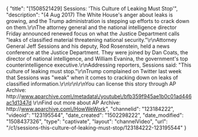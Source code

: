 {
    "title": "[1508521429] Sessions: 'This Culture of Leaking Must Stop'",
    "description": "(4 Aug 2017) The White House's anger about leaks is growing, and the Trump administration is stepping up efforts to crack down on them.\r\nThe attorney general and the national intelligence director Friday announced renewed focus on what the Justice Department calls \"leaks of classified material threatening national security.\"\r\nAttorney General Jeff Sessions and his deputy, Rod Rosenstein, held a news conference at the Justice Department. They were joined by Dan Coats, the director of national intelligence, and William Evanina, the government's top counterintelligence executive.\r\nAddressing reporters, Sessions said: \"This culture of leaking must stop.\"\r\nTrump complained on Twitter last week that Sessions was \"weak\" when it comes to cracking down on leaks of classified information.\r\n\r\n\r\nYou can license this story through AP Archive: http:\/\/www.aparchive.com\/metadata\/youtube\/bfb359f945ae1b0c01ad446ac1d1347d \r\nFind out more about AP Archive: http:\/\/www.aparchive.com\/HowWeWork",
    "channelid": "123184222",
    "videoid": "123195544",
    "date_created": "1502298222",
    "date_modified": "1508437326",
    "type": "captivate",
    "layout": "channelVideo",
    "url": "\/c1\/sessions-this-culture-of-leaking-must-stop\/123184222-123195544"
}